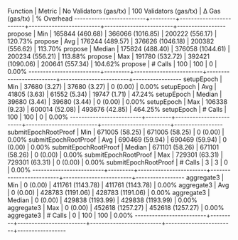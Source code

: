 Function                 | Metric  | No Validators (gas/tx) | 100 Validators (gas/tx) |         Δ Gas (gas/tx) |   % Overhead
-------------------------+---------+------------------------+-------------------------+------------------------+-----------------
propose                  | Min     |     165844 (460.68)    |      366066 (1016.85)   |     200222 (556.17)    |     120.73%
propose                  | Avg     |     176244 (489.57)    |      376626 (1046.18)   |     200382 (556.62)    |     113.70%
propose                  | Median  |     175824 (488.40)    |      376058 (1044.61)   |     200234 (556.21)    |     113.88%
propose                  | Max     |     191780 (532.72)    |      392421 (1090.06)   |     200641 (557.34)    |     104.62%
propose                  | # Calls |                    100 |                     100 |                      0 |       0.00%
-------------------------+---------+------------------------+-------------------------+------------------------+-----------------
setupEpoch               | Min     |      37680 (3.27)      |       37680 (3.27)      |          0 (0.00)      |       0.00%
setupEpoch               | Avg     |      41805 (3.63)      |       61552 (5.34)      |      19747 (1.71)      |      47.24%
setupEpoch               | Median  |      39680 (3.44)      |       39680 (3.44)      |          0 (0.00)      |       0.00%
setupEpoch               | Max     |     106338 (9.23)      |      600014 (52.08)     |     493676 (42.85)     |     464.25%
setupEpoch               | # Calls |                    100 |                     100 |                      0 |       0.00%
-------------------------+---------+------------------------+-------------------------+------------------------+-----------------
submitEpochRootProof     | Min     |     671005 (58.25)     |      671005 (58.25)     |          0 (0.00)      |       0.00%
submitEpochRootProof     | Avg     |     690469 (59.94)     |      690469 (59.94)     |          0 (0.00)      |       0.00%
submitEpochRootProof     | Median  |     671101 (58.26)     |      671101 (58.26)     |          0 (0.00)      |       0.00%
submitEpochRootProof     | Max     |     729301 (63.31)     |      729301 (63.31)     |          0 (0.00)      |       0.00%
submitEpochRootProof     | # Calls |                      3 |                       3 |                      0 |       0.00%
-------------------------+---------+------------------------+-------------------------+------------------------+-----------------
aggregate3               | Min     |          0 (0.00)      |      411761 (1143.78)   |     411761 (1143.78)   |       0.00%
aggregate3               | Avg     |          0 (0.00)      |      428783 (1191.06)   |     428783 (1191.06)   |       0.00%
aggregate3               | Median  |          0 (0.00)      |      429838 (1193.99)   |     429838 (1193.99)   |       0.00%
aggregate3               | Max     |          0 (0.00)      |      452618 (1257.27)   |     452618 (1257.27)   |       0.00%
aggregate3               | # Calls |                      0 |                     100 |                    100 |       0.00%
-------------------------+---------+------------------------+-------------------------+------------------------+-----------------

